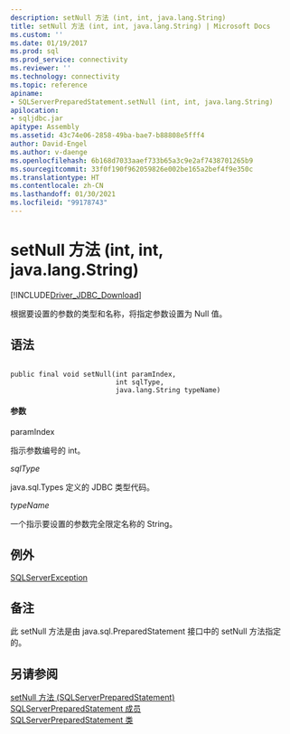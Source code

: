 ```yaml
---
description: setNull 方法 (int, int, java.lang.String)
title: setNull 方法 (int, int, java.lang.String) | Microsoft Docs
ms.custom: ''
ms.date: 01/19/2017
ms.prod: sql
ms.prod_service: connectivity
ms.reviewer: ''
ms.technology: connectivity
ms.topic: reference
apiname:
- SQLServerPreparedStatement.setNull (int, int, java.lang.String)
apilocation:
- sqljdbc.jar
apitype: Assembly
ms.assetid: 43c74e06-2858-49ba-bae7-b88808e5fff4
author: David-Engel
ms.author: v-daenge
ms.openlocfilehash: 6b168d7033aaef733b65a3c9e2af7438701265b9
ms.sourcegitcommit: 33f0f190f962059826e002be165a2bef4f9e350c
ms.translationtype: HT
ms.contentlocale: zh-CN
ms.lasthandoff: 01/30/2021
ms.locfileid: "99178743"
---
```

# <a name="setnull-method-int-int-javalangstring"></a>setNull 方法 (int, int, java.lang.String)
[!INCLUDE[Driver_JDBC_Download](../../../includes/driver_jdbc_download.md)]

  根据要设置的参数的类型和名称，将指定参数设置为 Null 值。  
  
## <a name="syntax"></a>语法  
  
```  
  
public final void setNull(int paramIndex,  
                          int sqlType,  
                          java.lang.String typeName)  
```  
  
#### <a name="parameters"></a>参数  
 paramIndex  
  
 指示参数编号的 int。  
  
 *sqlType*  
  
 java.sql.Types 定义的 JDBC 类型代码。  
  
 *typeName*  
  
 一个指示要设置的参数完全限定名称的 String。  
  
## <a name="exceptions"></a>例外  
 [SQLServerException](../../../connect/jdbc/reference/sqlserverexception-class.md)  
  
## <a name="remarks"></a>备注  
 此 setNull 方法是由 java.sql.PreparedStatement 接口中的 setNull 方法指定的。  
  
## <a name="see-also"></a>另请参阅  
 [setNull 方法 &#40;SQLServerPreparedStatement&#41;](../../../connect/jdbc/reference/setnull-method-sqlserverpreparedstatement.md)   
 [SQLServerPreparedStatement 成员](../../../connect/jdbc/reference/sqlserverpreparedstatement-members.md)   
 [SQLServerPreparedStatement 类](../../../connect/jdbc/reference/sqlserverpreparedstatement-class.md)  
  
  
